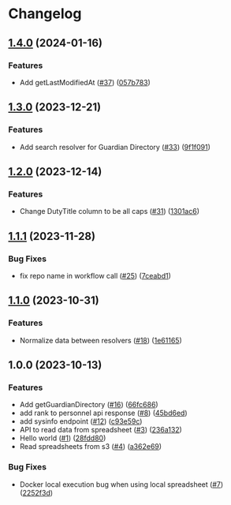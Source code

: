 # Changelog

## [1.4.0](https://github.com/USSF-ORBIT/ussf-personnel-api/compare/1.3.0...1.4.0) (2024-01-16)


### Features

* Add getLastModifiedAt ([#37](https://github.com/USSF-ORBIT/ussf-personnel-api/issues/37)) ([057b783](https://github.com/USSF-ORBIT/ussf-personnel-api/commit/057b783a0fc9b5c5f9829c279299693c1a47acb3))

## [1.3.0](https://github.com/USSF-ORBIT/ussf-personnel-api/compare/1.2.0...1.3.0) (2023-12-21)


### Features

* Add search resolver for Guardian Directory ([#33](https://github.com/USSF-ORBIT/ussf-personnel-api/issues/33)) ([9f1f091](https://github.com/USSF-ORBIT/ussf-personnel-api/commit/9f1f091722705a3ffea7a1c86f475c713c36dc4f))

## [1.2.0](https://github.com/USSF-ORBIT/ussf-personnel-api/compare/1.1.1...1.2.0) (2023-12-14)


### Features

* Change DutyTitle column to be all caps ([#31](https://github.com/USSF-ORBIT/ussf-personnel-api/pull/31)) ([1301ac6](https://github.com/USSF-ORBIT/ussf-personnel-api/commit/1301ac643dd05f1176b3fc7a3d2dc1d5eb4b9d08))

## [1.1.1](https://github.com/USSF-ORBIT/ussf-personnel-api/compare/1.1.0...1.1.1) (2023-11-28)


### Bug Fixes

* fix repo name in workflow call ([#25](https://github.com/USSF-ORBIT/ussf-personnel-api/issues/25)) ([7ceabd1](https://github.com/USSF-ORBIT/ussf-personnel-api/commit/7ceabd11aacc78e503d5530aacea227655cbb47c))

## [1.1.0](https://github.com/USSF-ORBIT/ussf-personnel-api/compare/1.0.0...1.1.0) (2023-10-31)


### Features

* Normalize data between resolvers ([#18](https://github.com/USSF-ORBIT/ussf-personnel-api/issues/18)) ([1e61165](https://github.com/USSF-ORBIT/ussf-personnel-api/commit/1e611658d1be795a11061a7244b244866855f331))

## 1.0.0 (2023-10-13)


### Features

* Add getGuardianDirectory ([#16](https://github.com/USSF-ORBIT/ussf-personnel-api/issues/16)) ([66fc686](https://github.com/USSF-ORBIT/ussf-personnel-api/commit/66fc6867fa03d1a968fc7ff6c2b52303c7f64fc1))
* add rank to personnel api response ([#8](https://github.com/USSF-ORBIT/ussf-personnel-api/issues/8)) ([45bd6ed](https://github.com/USSF-ORBIT/ussf-personnel-api/commit/45bd6ed0aaa95d093ceda01b57ca59f6ddb52f02))
* add sysinfo endpoint ([#12](https://github.com/USSF-ORBIT/ussf-personnel-api/issues/12)) ([c93e59c](https://github.com/USSF-ORBIT/ussf-personnel-api/commit/c93e59c048aeab1ac21fbb06c49a5a8faf74e2ed))
* API to read data from spreadsheet ([#3](https://github.com/USSF-ORBIT/ussf-personnel-api/issues/3)) ([236a132](https://github.com/USSF-ORBIT/ussf-personnel-api/commit/236a13222d78e123aea02936e6a782ef6d683246))
* Hello world ([#1](https://github.com/USSF-ORBIT/ussf-personnel-api/issues/1)) ([28fdd80](https://github.com/USSF-ORBIT/ussf-personnel-api/commit/28fdd802c72e62c88293c6b0fc422c988e0e9544))
* Read spreadsheets from s3 ([#4](https://github.com/USSF-ORBIT/ussf-personnel-api/issues/4)) ([a362e69](https://github.com/USSF-ORBIT/ussf-personnel-api/commit/a362e690e953420fb7cff518aa443ecafa297fe8))


### Bug Fixes

* Docker local execution bug when using local spreadsheet ([#7](https://github.com/USSF-ORBIT/ussf-personnel-api/issues/7)) ([2252f3d](https://github.com/USSF-ORBIT/ussf-personnel-api/commit/2252f3d41a6b2b826500d801a8eb73ec9f2a5114))
